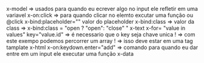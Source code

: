 x-model  => usados para quando eu ecrever algo no input ele refletir em uma variavel 
x-on:click => para quando clicar no elemto excutar uma função  ou @click
x-bind:placeholder=""  valor do placeholder 
x-bind:class => valor da class 
=> x-bind:class = "open ? "open": "close" "
x-text
x-for= "value in values" key="value.id" => é necessario que o key seja chave unica !
  => com este exempo podemos percorrer um array !
  => isso deve estar em uma tag tamplate
x-html
x-on:keydown.enter="add" => comando para quando eu dar entre em um input ele executar uma função
x-data 


